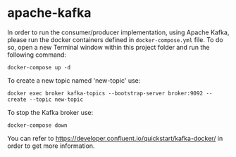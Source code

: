 # apache-kafka

In order to run the consumer/producer implementation, using Apache Kafka, please run the docker containers defined in `docker-compose.yml` file.
To do so, open a new Terminal window within this project folder and run the following command:
```
docker-compose up -d
```

To create a new topic named 'new-topic' use:
```
docker exec broker kafka-topics --bootstrap-server broker:9092 --create --topic new-topic
```

To stop the Kafka broker use:
```
docker-compose down
```

You can refer to https://developer.confluent.io/quickstart/kafka-docker/ in order to get more information.